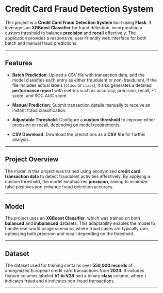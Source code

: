 # **Credit Card Fraud Detection System**

This project is a **Credit Card Fraud Detection System** built using **Flask**. It leverages an **XGBoost Classifier** for fraud detection, incorporating a custom threshold to balance **precision** and **recall** effectively. The application provides a responsive, user-friendly web interface for both batch and manual fraud predictions.

---

## **Features**

- **Batch Prediction**: Upload a CSV file with transaction data, and the model classifies each entry as either fraudulent or non-fraudulent. If the file includes actual labels (`Class` or `class`), it also generates a detailed **performance report** with metrics such as accuracy, precision, recall, F1 score, and ROC AUC score.
  
- **Manual Prediction**: Submit transaction details manually to receive an instant fraud classification.

- **Adjustable Threshold**: Configure a **custom threshold** to improve either precision or recall, depending on model requirements.

- **CSV Download**: Download the predictions as a **CSV file** for further analysis.

---

## **Project Overview**

The model in this project was trained using anonymized **credit card transaction data** to detect fraudulent activities effectively. By applying a custom threshold, the model emphasizes **precision**, aiming to minimize false positives and enhance fraud detection accuracy.

---

## **Model**

The project uses an **XGBoost Classifier**, which was trained on both **balanced** and **imbalanced** datasets. This adaptability enables the model to handle real-world usage scenarios where fraud cases are typically rare, optimizing both precision and recall depending on the threshold.

---

## **Dataset**

The dataset used for training contains over **550,000 records** of anonymized European credit card transactions from **2023**. It includes feature columns labeled **V1 to V28** and a binary **class** column, where `1` indicates fraud and `0` indicates non-fraud transactions.

---


